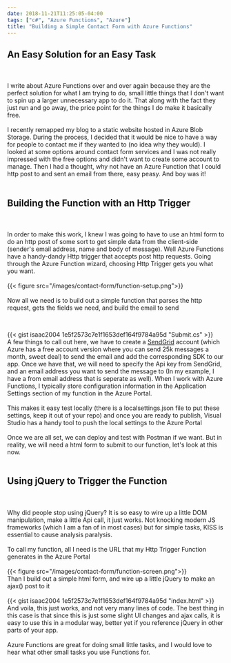 ```yaml
---
date: 2018-11-21T11:25:05-04:00
tags: ["c#", "Azure Functions", "Azure"]
title: "Building a Simple Contact Form with Azure Functions"
---
```


## An Easy Solution for an Easy Task
<br /><br />
I write about Azure Functions over and over again because they are the perfect solution for what I am trying to do, small little things that I don't want to spin up a larger unnecessary app to do it. That along with the fact they just run and go away, the price point for the things I do make it basically free.
<br /><br />
I recently remapped my blog to a static website hosted in Azure Blob Storage. During the process, I decided that it would be nice to have a way for people to contact me if they wanted to (no idea why they would). I looked at some options around contact form services and I was not really impressed with the free options and didn't want to create some account to manage. Then I had a thought, why not have an Azure Function that I could http post to and sent an email from there, easy peasy. And boy was it!
<br /><br />
## Building the Function with an Http Trigger
<br /><br />
In order to make this work, I knew I was going to have to use an html form to do an http post of some sort to get simple data from the client-side (sender's email address, name and body of message). Well Azure Functions have a handy-dandy Http trigger that accepts post http requests. Going through the Azure Function wizard, choosing Http Trigger gets you what you want.
<br /><br />
{{< figure src="/images/contact-form/function-setup.png">}}
<br /><br />
Now all we need is to build out a simple function that parses the http request, gets the fields we need, and build the email to send

<br />

{{< gist isaac2004 1e5f2573c7e1f1653def164f9784a95d "Submit.cs" >}}
<br />
A few things to call out here, we have to create a [SendGrid](https://sendgrid.com/) account (which Azure has a free account version where you can send 25k messages a month, sweet deal) to send the email and add the corresponding SDK to our app. Once we have that, we will need to specify the Api key from SendGrid, and an email address you want to send the message to (In my example, I have a from email address that is seperate as well). When I work with Azure Functions, I typically store configuration information in the Application Settings section of my function in the Azure Portal.
<br /><br />
This makes it easy test locally (there is a localsettings.json file to put these settings, keep it out of your repo) and once you are ready to publish, Visual Studio has a handy tool to push the local settings to the Azure Portal
<br /><br />
Once we are all set, we can deploy and test with Postman if we want. But in reality, we will need a html form to submit to our function, let's look at this now.
<br /><br />
## Using jQuery to Trigger the Function
<br /><br />
Why did people stop using jQuery? It is so easy to wire up a little DOM manipulation, make a little Api call, it just works. Not knocking modern JS frameworks (which I am a fan of in most cases) but for simple tasks, KISS is essential to cause analysis paralysis.
<br /><br />
To call my function, all I need is the URL that my Http Trigger Function generates in the Azure Portal
<br /><br />
{{< figure src="/images/contact-form/function-screen.png">}}
<br />
Than I build out a simple html form, and wire up a little jQuery to make an ajax() post to it
<br /><br />
{{< gist isaac2004 1e5f2573c7e1f1653def164f9784a95d "index.html" >}}
<br />
And voila, this just works, and not very many lines of code. The best thing in this case is that since this is just some slight UI changes and ajax calls, it is easy to use this in a modular way, better yet if you reference jQuery in other parts of your app.
<br /><br />
Azure Functions are great for doing small little tasks, and I would love to hear what other small tasks you use Functions for.